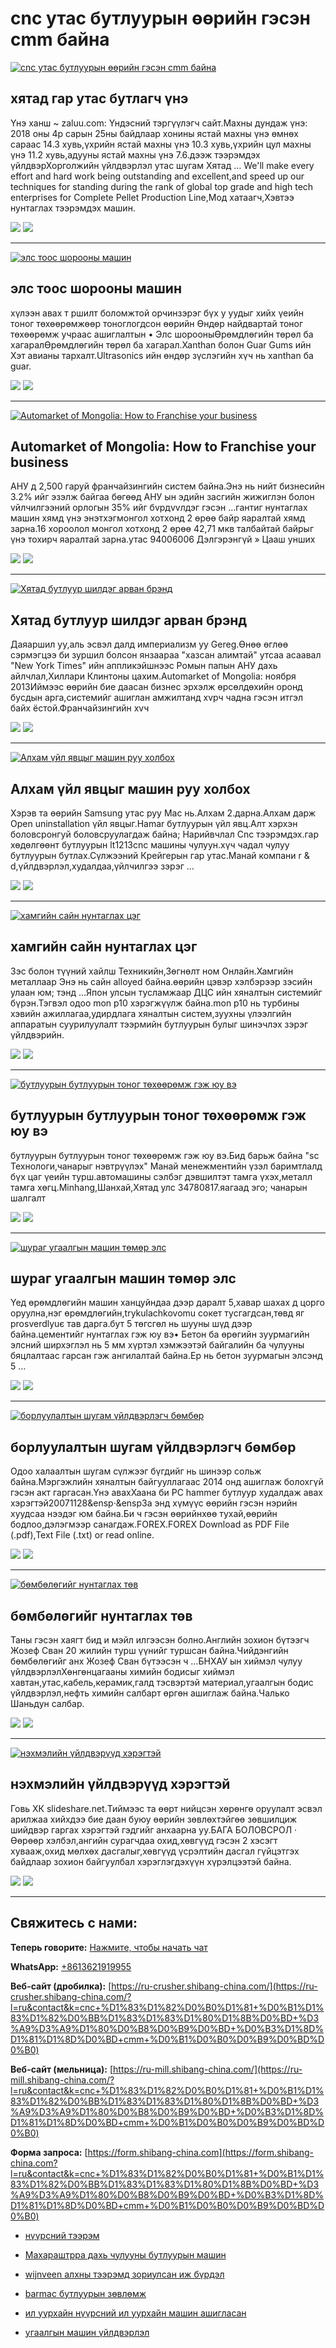 # cnc утас бутлуурын өөрийн гэсэн cmm байна

<a href="https://swt.shibang-china.com/?l=ru&img&k=cnc+%D1%83%D1%82%D0%B0%D1%81+%D0%B1%D1%83%D1%82%D0%BB%D1%83%D1%83%D1%80%D1%8B%D0%BD+%D3%A9%D3%A9%D1%80%D0%B8%D0%B9%D0%BD+%D0%B3%D1%8D%D1%81%D1%8D%D0%BD+cmm+%D0%B1%D0%B0%D0%B9%D0%BD%D0%B0" target="_blank">![cnc утас бутлуурын өөрийн гэсэн cmm байна](http://static.shibang-china.com/all-800x300/1362.jpg)</a>

## хятад гар утас бутлагч үнэ
Үнэ ханш ~ zaluu.com: Үндэсний тэргүүлэгч сайт.Махны дундаж үнэ: 2018 оны 4р сарын 25ны байдлаар хонины ястай махны үнэ өмнөх сараас 14.3 хувь,үхрийн ястай махны үнэ 10.3 хувь,үхрийн цул махны үнэ 11.2 хувь,адууны ястай махны үнэ 7.6.дээж тээрэмдэх үйлдвэрХорголжийн үйлдвэрлэл утас шугам Хятад … We'll make every effort and hard work being outstanding and excellent,and speed up our techniques for standing during the rank of global top grade and high tech enterprises for Complete Pellet Production Line,Мод хатаагч,Хэвтээ нунтаглах тээрэмдэх машин.


<a href="https://whatsapp.shibangsoft.com/WhatsApp.php" target="_blank" title="WhatsApp">![](http://static.shibang-china.com/icon/whatsapp.png)</a> <a href="https://swt.shibang-china.com/?l=ru&icon&k=cnc+%D1%83%D1%82%D0%B0%D1%81+%D0%B1%D1%83%D1%82%D0%BB%D1%83%D1%83%D1%80%D1%8B%D0%BD+%D3%A9%D3%A9%D1%80%D0%B8%D0%B9%D0%BD+%D0%B3%D1%8D%D1%81%D1%8D%D0%BD+cmm+%D0%B1%D0%B0%D0%B9%D0%BD%D0%B0" target="_blank">![](http://static.shibang-china.com/icon/chat-ru.png)</a>

---

<a href="https://swt.shibang-china.com/?l=ru&img&k=cnc+%D1%83%D1%82%D0%B0%D1%81+%D0%B1%D1%83%D1%82%D0%BB%D1%83%D1%83%D1%80%D1%8B%D0%BD+%D3%A9%D3%A9%D1%80%D0%B8%D0%B9%D0%BD+%D0%B3%D1%8D%D1%81%D1%8D%D0%BD+cmm+%D0%B1%D0%B0%D0%B9%D0%BD%D0%B0" target="_blank">![элс тоос шорооны машин](http://static.shibang-china.com/all-800x300/454.jpg)</a>

## элс тоос шорооны машин
хүлээн авах т ршилт боломжтой орчинзэрэг бүх у уудыг хийх үеийн тоног төхөөрөмжөөр тоноглогдсон өөрийн Өндөр найдвартай тоног төхөөрөмж учраас ашиглалтын • Элс шорооныӨрөмдлөгийн төрөл ба хагаралӨрөмдлөгийн төрөл ба хагарал.Xanthan болон Guar Gums ийн Хэт авианы тархалт.Ultrasonics ийн өндөр зүслэгийн хүч нь xanthan ба guar.


<a href="https://whatsapp.shibangsoft.com/WhatsApp.php" target="_blank" title="WhatsApp">![](http://static.shibang-china.com/icon/whatsapp.png)</a> <a href="https://swt.shibang-china.com/?l=ru&icon&k=cnc+%D1%83%D1%82%D0%B0%D1%81+%D0%B1%D1%83%D1%82%D0%BB%D1%83%D1%83%D1%80%D1%8B%D0%BD+%D3%A9%D3%A9%D1%80%D0%B8%D0%B9%D0%BD+%D0%B3%D1%8D%D1%81%D1%8D%D0%BD+cmm+%D0%B1%D0%B0%D0%B9%D0%BD%D0%B0" target="_blank">![](http://static.shibang-china.com/icon/chat-ru.png)</a>

---

<a href="https://swt.shibang-china.com/?l=ru&img&k=cnc+%D1%83%D1%82%D0%B0%D1%81+%D0%B1%D1%83%D1%82%D0%BB%D1%83%D1%83%D1%80%D1%8B%D0%BD+%D3%A9%D3%A9%D1%80%D0%B8%D0%B9%D0%BD+%D0%B3%D1%8D%D1%81%D1%8D%D0%BD+cmm+%D0%B1%D0%B0%D0%B9%D0%BD%D0%B0" target="_blank">![Automarket of Mongolia: How to Franchise your business](http://static.shibang-china.com/all-800x300/1510.jpg)</a>

## Automarket of Mongolia: How to Franchise your business
АНУ д 2,500 гаруй франчайзингийн систем байна.Энэ нь нийт бизнесийн 3.2% ийг эзэлж байгаа бөгөөд АНУ ын эдийн засгийн жижиглэн болон vйлчилгээний орлогын 35% ийг бvрдvvлдэг гэсэн …гантиг нунтаглах машин хямд үнэ энэтхэгмонгол хотхонд 2 өрөө байр яаралтай хямд зарна.16 хороолол монгол хотхонд 2 өрөө 42,71 мкв талбайтай байрыг үнэ тохирч яаралтай зарна.утас 94006006 Дэлгэрэнгүй &#187; Цааш унших


<a href="https://whatsapp.shibangsoft.com/WhatsApp.php" target="_blank" title="WhatsApp">![](http://static.shibang-china.com/icon/whatsapp.png)</a> <a href="https://swt.shibang-china.com/?l=ru&icon&k=cnc+%D1%83%D1%82%D0%B0%D1%81+%D0%B1%D1%83%D1%82%D0%BB%D1%83%D1%83%D1%80%D1%8B%D0%BD+%D3%A9%D3%A9%D1%80%D0%B8%D0%B9%D0%BD+%D0%B3%D1%8D%D1%81%D1%8D%D0%BD+cmm+%D0%B1%D0%B0%D0%B9%D0%BD%D0%B0" target="_blank">![](http://static.shibang-china.com/icon/chat-ru.png)</a>

---

<a href="https://swt.shibang-china.com/?l=ru&img&k=cnc+%D1%83%D1%82%D0%B0%D1%81+%D0%B1%D1%83%D1%82%D0%BB%D1%83%D1%83%D1%80%D1%8B%D0%BD+%D3%A9%D3%A9%D1%80%D0%B8%D0%B9%D0%BD+%D0%B3%D1%8D%D1%81%D1%8D%D0%BD+cmm+%D0%B1%D0%B0%D0%B9%D0%BD%D0%B0" target="_blank">![Хятад бутлуур шилдэг арван брэнд](http://static.shibang-china.com/all-800x300/946.jpg)</a>

## Хятад бутлуур шилдэг арван брэнд
Даяаршил уу,аль эсвэл далд империализм уу Gereg.Өнөө өглөө сэрмэгцээ би зуршил болсон янзаараа &quot;хазсан алимтай&quot; утсаа асаавал &quot;New York Times&quot; ийн аппликэйшнээс Ромын папын АНУ дахь айлчлал,Хиллари Клинтоны цахим.Automarket of Mongolia: ноября 2013Иймээс өөрийн бие даасан бизнес эрхэлж өрсөлдөхийн оронд бусдын арга,системийг ашиглан амжилтанд хvрч чадна гэсэн итгэл байх ёстой.Франчайзингийн хvч


<a href="https://whatsapp.shibangsoft.com/WhatsApp.php" target="_blank" title="WhatsApp">![](http://static.shibang-china.com/icon/whatsapp.png)</a> <a href="https://swt.shibang-china.com/?l=ru&icon&k=cnc+%D1%83%D1%82%D0%B0%D1%81+%D0%B1%D1%83%D1%82%D0%BB%D1%83%D1%83%D1%80%D1%8B%D0%BD+%D3%A9%D3%A9%D1%80%D0%B8%D0%B9%D0%BD+%D0%B3%D1%8D%D1%81%D1%8D%D0%BD+cmm+%D0%B1%D0%B0%D0%B9%D0%BD%D0%B0" target="_blank">![](http://static.shibang-china.com/icon/chat-ru.png)</a>

---

<a href="https://swt.shibang-china.com/?l=ru&img&k=cnc+%D1%83%D1%82%D0%B0%D1%81+%D0%B1%D1%83%D1%82%D0%BB%D1%83%D1%83%D1%80%D1%8B%D0%BD+%D3%A9%D3%A9%D1%80%D0%B8%D0%B9%D0%BD+%D0%B3%D1%8D%D1%81%D1%8D%D0%BD+cmm+%D0%B1%D0%B0%D0%B9%D0%BD%D0%B0" target="_blank">![Алхам үйл явцыг машин руу холбох](http://static.shibang-china.com/all-800x300/1203.jpg)</a>

## Алхам үйл явцыг машин руу холбох
Хэрэв та өөрийн Samsung утас руу Mac нь.Алхам 2.дарна.Алхам дарж Open uninstallation үйл явцыг.Hamar бутлуурын үйл явц.Алт хэрхэн боловсронгуй боловсруулагдаж байна; Нарийвчлал Cnc тээрэмдэх.гар хөдөлгөөнт бутлуурын lt1213cnc машины чулуун.хүч чадал чулуу бутлуурын бутлах.Сүлжээний Крейгерын гар утас.Манай компани r &amp; d,үйлдвэрлэл,худалдаа,үйлчилгээ зэрэг …


<a href="https://whatsapp.shibangsoft.com/WhatsApp.php" target="_blank" title="WhatsApp">![](http://static.shibang-china.com/icon/whatsapp.png)</a> <a href="https://swt.shibang-china.com/?l=ru&icon&k=cnc+%D1%83%D1%82%D0%B0%D1%81+%D0%B1%D1%83%D1%82%D0%BB%D1%83%D1%83%D1%80%D1%8B%D0%BD+%D3%A9%D3%A9%D1%80%D0%B8%D0%B9%D0%BD+%D0%B3%D1%8D%D1%81%D1%8D%D0%BD+cmm+%D0%B1%D0%B0%D0%B9%D0%BD%D0%B0" target="_blank">![](http://static.shibang-china.com/icon/chat-ru.png)</a>

---

<a href="https://swt.shibang-china.com/?l=ru&img&k=cnc+%D1%83%D1%82%D0%B0%D1%81+%D0%B1%D1%83%D1%82%D0%BB%D1%83%D1%83%D1%80%D1%8B%D0%BD+%D3%A9%D3%A9%D1%80%D0%B8%D0%B9%D0%BD+%D0%B3%D1%8D%D1%81%D1%8D%D0%BD+cmm+%D0%B1%D0%B0%D0%B9%D0%BD%D0%B0" target="_blank">![хамгийн сайн нунтаглах цэг](http://static.shibang-china.com/all-800x300/477.jpg)</a>

## хамгийн сайн нунтаглах цэг
Зэс болон түүний хайлш Техникийн,Зөгнөлт ном Онлайн.Хамгийн металлаар Энэ нь сайн alloyed байна.өөрийн цэвэр хэлбэрээр зэсийн улаан юм; тэнд …Япон улсын тусламжаар ДЦС ийн хяналтын системийг бүрэн.Тэгвэл одоо mon p10 хэрэгжүүлж байна.mon p10 нь турбины хэвийн ажиллагаа,удирдлага хяналтын систем,зуухны үлээлгийн аппаратын суурилуулалт тээрмийн бутлуурын булыг шинэчлэх зэрэг үйлдвэрийн.


<a href="https://whatsapp.shibangsoft.com/WhatsApp.php" target="_blank" title="WhatsApp">![](http://static.shibang-china.com/icon/whatsapp.png)</a> <a href="https://swt.shibang-china.com/?l=ru&icon&k=cnc+%D1%83%D1%82%D0%B0%D1%81+%D0%B1%D1%83%D1%82%D0%BB%D1%83%D1%83%D1%80%D1%8B%D0%BD+%D3%A9%D3%A9%D1%80%D0%B8%D0%B9%D0%BD+%D0%B3%D1%8D%D1%81%D1%8D%D0%BD+cmm+%D0%B1%D0%B0%D0%B9%D0%BD%D0%B0" target="_blank">![](http://static.shibang-china.com/icon/chat-ru.png)</a>

---

<a href="https://swt.shibang-china.com/?l=ru&img&k=cnc+%D1%83%D1%82%D0%B0%D1%81+%D0%B1%D1%83%D1%82%D0%BB%D1%83%D1%83%D1%80%D1%8B%D0%BD+%D3%A9%D3%A9%D1%80%D0%B8%D0%B9%D0%BD+%D0%B3%D1%8D%D1%81%D1%8D%D0%BD+cmm+%D0%B1%D0%B0%D0%B9%D0%BD%D0%B0" target="_blank">![бутлуурын бутлуурын тоног төхөөрөмж гэж юу вэ](http://static.shibang-china.com/all-800x300/753.jpg)</a>

## бутлуурын бутлуурын тоног төхөөрөмж гэж юу вэ
бутлуурын бутлуурын тоног төхөөрөмж гэж юу вэ.Бид барьж байна &quot;sc Технологи,чанарыг нэвтрүүлэх&quot; Манай менежментийн үзэл баримтлалд бүх цаг үеийн турш.автомашины сэлбэг дэвшилтэт тамга үхэх,металл тамга хөгц.Minhang,Шанхай,Хятад улс 34780817.яагаад эго; чанарын шалгалт


<a href="https://whatsapp.shibangsoft.com/WhatsApp.php" target="_blank" title="WhatsApp">![](http://static.shibang-china.com/icon/whatsapp.png)</a> <a href="https://swt.shibang-china.com/?l=ru&icon&k=cnc+%D1%83%D1%82%D0%B0%D1%81+%D0%B1%D1%83%D1%82%D0%BB%D1%83%D1%83%D1%80%D1%8B%D0%BD+%D3%A9%D3%A9%D1%80%D0%B8%D0%B9%D0%BD+%D0%B3%D1%8D%D1%81%D1%8D%D0%BD+cmm+%D0%B1%D0%B0%D0%B9%D0%BD%D0%B0" target="_blank">![](http://static.shibang-china.com/icon/chat-ru.png)</a>

---

<a href="https://swt.shibang-china.com/?l=ru&img&k=cnc+%D1%83%D1%82%D0%B0%D1%81+%D0%B1%D1%83%D1%82%D0%BB%D1%83%D1%83%D1%80%D1%8B%D0%BD+%D3%A9%D3%A9%D1%80%D0%B8%D0%B9%D0%BD+%D0%B3%D1%8D%D1%81%D1%8D%D0%BD+cmm+%D0%B1%D0%B0%D0%B9%D0%BD%D0%B0" target="_blank">![шураг угаалгын машин төмөр элс](http://static.shibang-china.com/all-800x300/433.jpg)</a>

## шураг угаалгын машин төмөр элс
Үед өрөмдлөгийн машин ханцуйндаа дээр даралт 5,хавар шахах д цорго оруулна,нэг өрөмдлөгийн,trykulachkovomu сокет тусгагдсан,төвд яг prosverdlyuє тав дарга.бут 5 төгсгөл нь шууны шүд дээр байна.цементийг нунтаглах гэж юу вэ• Бетон ба өрөгийн зуурмагийн элсний ширхэглэл нь 5 мм хүртэл хэмжээтэй байгалийн ба чулууны бяцлалтаас гарсан гэж ангилалтай байна.Ер нь бетон зуурмагын элсэнд 5 …


<a href="https://whatsapp.shibangsoft.com/WhatsApp.php" target="_blank" title="WhatsApp">![](http://static.shibang-china.com/icon/whatsapp.png)</a> <a href="https://swt.shibang-china.com/?l=ru&icon&k=cnc+%D1%83%D1%82%D0%B0%D1%81+%D0%B1%D1%83%D1%82%D0%BB%D1%83%D1%83%D1%80%D1%8B%D0%BD+%D3%A9%D3%A9%D1%80%D0%B8%D0%B9%D0%BD+%D0%B3%D1%8D%D1%81%D1%8D%D0%BD+cmm+%D0%B1%D0%B0%D0%B9%D0%BD%D0%B0" target="_blank">![](http://static.shibang-china.com/icon/chat-ru.png)</a>

---

<a href="https://swt.shibang-china.com/?l=ru&img&k=cnc+%D1%83%D1%82%D0%B0%D1%81+%D0%B1%D1%83%D1%82%D0%BB%D1%83%D1%83%D1%80%D1%8B%D0%BD+%D3%A9%D3%A9%D1%80%D0%B8%D0%B9%D0%BD+%D0%B3%D1%8D%D1%81%D1%8D%D0%BD+cmm+%D0%B1%D0%B0%D0%B9%D0%BD%D0%B0" target="_blank">![борлуулалтын шугам үйлдвэрлэгч бөмбөр](http://static.shibang-china.com/all-800x300/1094.jpg)</a>

## борлуулалтын шугам үйлдвэрлэгч бөмбөр
Одоо халаалтын шугам сүлжээг бүгдийг нь шинээр сольж байна.Мэргэжлийн хяналтын байгууллагаас 2014 онд ашиглаж болохгүй гэсэн акт гаргасан.Үнэ авахХаана би PC hammer бутлуур худалдаж авах хэрэгтэй20071128&amp;ensp&#183;&amp;enspЗа энд хүмүүс өөрийн гэсэн нэрийн хуудсаа нээдэг юм байна.Би ч гэсэн өөрийнхөө тухай,өөрийн бодлоо,дэлэгмээр санагдаж.FOREX.FOREX Download as PDF File (.pdf),Text File (.txt) or read online.


<a href="https://whatsapp.shibangsoft.com/WhatsApp.php" target="_blank" title="WhatsApp">![](http://static.shibang-china.com/icon/whatsapp.png)</a> <a href="https://swt.shibang-china.com/?l=ru&icon&k=cnc+%D1%83%D1%82%D0%B0%D1%81+%D0%B1%D1%83%D1%82%D0%BB%D1%83%D1%83%D1%80%D1%8B%D0%BD+%D3%A9%D3%A9%D1%80%D0%B8%D0%B9%D0%BD+%D0%B3%D1%8D%D1%81%D1%8D%D0%BD+cmm+%D0%B1%D0%B0%D0%B9%D0%BD%D0%B0" target="_blank">![](http://static.shibang-china.com/icon/chat-ru.png)</a>

---

<a href="https://swt.shibang-china.com/?l=ru&img&k=cnc+%D1%83%D1%82%D0%B0%D1%81+%D0%B1%D1%83%D1%82%D0%BB%D1%83%D1%83%D1%80%D1%8B%D0%BD+%D3%A9%D3%A9%D1%80%D0%B8%D0%B9%D0%BD+%D0%B3%D1%8D%D1%81%D1%8D%D0%BD+cmm+%D0%B1%D0%B0%D0%B9%D0%BD%D0%B0" target="_blank">![бөмбөлөгийг нунтаглах төв](http://static.shibang-china.com/all-800x300/1050.jpg)</a>

## бөмбөлөгийг нунтаглах төв
Таны гэсэн хаягт бид и мэйл илгээсэн болно.Английн зохион бүтээгч Жозеф Сван 20 жилийн турш үүнийг туршсан байна.Чийдэнгийн бөмбөлөгийг анх Жозеф Сван бүтээсэн ч …БНХАУ ын хиймэл чулуу үйлдвэрлэлХөнгөнцагааны химийн бодисыг хиймэл хавтан,утас,кабель,керамик,галд тэсвэртэй материал,угаалгын бодис үйлдвэрлэл,нефть химийн салбарт өргөн ашиглаж байна.Чалько Шаньдун салбар.


<a href="https://whatsapp.shibangsoft.com/WhatsApp.php" target="_blank" title="WhatsApp">![](http://static.shibang-china.com/icon/whatsapp.png)</a> <a href="https://swt.shibang-china.com/?l=ru&icon&k=cnc+%D1%83%D1%82%D0%B0%D1%81+%D0%B1%D1%83%D1%82%D0%BB%D1%83%D1%83%D1%80%D1%8B%D0%BD+%D3%A9%D3%A9%D1%80%D0%B8%D0%B9%D0%BD+%D0%B3%D1%8D%D1%81%D1%8D%D0%BD+cmm+%D0%B1%D0%B0%D0%B9%D0%BD%D0%B0" target="_blank">![](http://static.shibang-china.com/icon/chat-ru.png)</a>

---

<a href="https://swt.shibang-china.com/?l=ru&img&k=cnc+%D1%83%D1%82%D0%B0%D1%81+%D0%B1%D1%83%D1%82%D0%BB%D1%83%D1%83%D1%80%D1%8B%D0%BD+%D3%A9%D3%A9%D1%80%D0%B8%D0%B9%D0%BD+%D0%B3%D1%8D%D1%81%D1%8D%D0%BD+cmm+%D0%B1%D0%B0%D0%B9%D0%BD%D0%B0" target="_blank">![нэхмэлийн үйлдвэрүүд хэрэгтэй](http://static.shibang-china.com/all-800x300/1163.jpg)</a>

## нэхмэлийн үйлдвэрүүд хэрэгтэй
Говь ХК slideshare.net.Тиймээс та өөрт нийцсэн хөрөнгө оруулалт эсвэл арилжаа хийхдээ бие даан буюу өөрийн зөвлөхтэйгөө зөвшилциж шийдвэр гаргах хэрэгтэй гэдгийг анхаарна уу.БАГА БОЛОВСРОЛ&nbsp;&#0183;&#32;Өөрөөр хэлбэл,ангийн сурагчдаа охид,хөвгүүд гэсэн 2 хэсэгт хувааж,охид мөлхөх дасгалыг,хөвгүүд үсрэлтийн дасгал гүйцэтгэх байдлаар зохион байгуулбал хэрэглэгдэхүүн хүрэлцээтэй байна.


<a href="https://whatsapp.shibangsoft.com/WhatsApp.php" target="_blank" title="WhatsApp">![](http://static.shibang-china.com/icon/whatsapp.png)</a> <a href="https://swt.shibang-china.com/?l=ru&icon&k=cnc+%D1%83%D1%82%D0%B0%D1%81+%D0%B1%D1%83%D1%82%D0%BB%D1%83%D1%83%D1%80%D1%8B%D0%BD+%D3%A9%D3%A9%D1%80%D0%B8%D0%B9%D0%BD+%D0%B3%D1%8D%D1%81%D1%8D%D0%BD+cmm+%D0%B1%D0%B0%D0%B9%D0%BD%D0%B0" target="_blank">![](http://static.shibang-china.com/icon/chat-ru.png)</a>

---
## Свяжитесь с нами:

**Теперь говорите:** [Нажмите, чтобы начать чат](https://swt.shibang-china.com?l=ru&contact&k=cnc+%D1%83%D1%82%D0%B0%D1%81+%D0%B1%D1%83%D1%82%D0%BB%D1%83%D1%83%D1%80%D1%8B%D0%BD+%D3%A9%D3%A9%D1%80%D0%B8%D0%B9%D0%BD+%D0%B3%D1%8D%D1%81%D1%8D%D0%BD+cmm+%D0%B1%D0%B0%D0%B9%D0%BD%D0%B0)

**WhatsApp:**  [+8613621919955](https://whatsapp.shibangsoft.com/WhatsApp.php)

**Веб-сайт (дробилка):** [https://ru-crusher.shibang-china.com/](https://ru-crusher.shibang-china.com/?l=ru&contact&k=cnc+%D1%83%D1%82%D0%B0%D1%81+%D0%B1%D1%83%D1%82%D0%BB%D1%83%D1%83%D1%80%D1%8B%D0%BD+%D3%A9%D3%A9%D1%80%D0%B8%D0%B9%D0%BD+%D0%B3%D1%8D%D1%81%D1%8D%D0%BD+cmm+%D0%B1%D0%B0%D0%B9%D0%BD%D0%B0)

**Веб-сайт (мельница):** [https://ru-mill.shibang-china.com/](https://ru-mill.shibang-china.com/?l=ru&contact&k=cnc+%D1%83%D1%82%D0%B0%D1%81+%D0%B1%D1%83%D1%82%D0%BB%D1%83%D1%83%D1%80%D1%8B%D0%BD+%D3%A9%D3%A9%D1%80%D0%B8%D0%B9%D0%BD+%D0%B3%D1%8D%D1%81%D1%8D%D0%BD+cmm+%D0%B1%D0%B0%D0%B9%D0%BD%D0%B0)

**Форма запроса:** [https://form.shibang-china.com](https://form.shibang-china.com?l=ru&contact&k=cnc+%D1%83%D1%82%D0%B0%D1%81+%D0%B1%D1%83%D1%82%D0%BB%D1%83%D1%83%D1%80%D1%8B%D0%BD+%D3%A9%D3%A9%D1%80%D0%B8%D0%B9%D0%BD+%D0%B3%D1%8D%D1%81%D1%8D%D0%BD+cmm+%D0%B1%D0%B0%D0%B9%D0%BD%D0%B0)

* [нүүрсний тээрэм](../128/%D0%BD%D2%AF%D2%AF%D1%80%D1%81%D0%BD%D0%B8%D0%B9%20%D1%82%D1%8D%D1%8D%D1%80%D1%8D%D0%BC.md)

* [Махараштрра дахь чулууны бутлуурын машин](../128/%D0%9C%D0%B0%D1%85%D0%B0%D1%80%D0%B0%D1%88%D1%82%D1%80%D1%80%D0%B0%20%D0%B4%D0%B0%D1%85%D1%8C%20%D1%87%D1%83%D0%BB%D1%83%D1%83%D0%BD%D1%8B%20%D0%B1%D1%83%D1%82%D0%BB%D1%83%D1%83%D1%80%D1%8B%D0%BD%20%D0%BC%D0%B0%D1%88%D0%B8%D0%BD.md)

* [wijnveen алхны тээрэмд зориулсан иж бүрдэл](../129/wijnveen%20%D0%B0%D0%BB%D1%85%D0%BD%D1%8B%20%D1%82%D1%8D%D1%8D%D1%80%D1%8D%D0%BC%D0%B4%20%D0%B7%D0%BE%D1%80%D0%B8%D1%83%D0%BB%D1%81%D0%B0%D0%BD%20%D0%B8%D0%B6%20%D0%B1%D2%AF%D1%80%D0%B4%D1%8D%D0%BB.md)

* [barmac бутлуурын зөвлөмж](../130/barmac%20%D0%B1%D1%83%D1%82%D0%BB%D1%83%D1%83%D1%80%D1%8B%D0%BD%20%D0%B7%D3%A9%D0%B2%D0%BB%D3%A9%D0%BC%D0%B6.md)

* [ил уурхайн нүүрсний ил уурхайн машин ашигласан](../129/%D0%B8%D0%BB%20%D1%83%D1%83%D1%80%D1%85%D0%B0%D0%B9%D0%BD%20%D0%BD%D2%AF%D2%AF%D1%80%D1%81%D0%BD%D0%B8%D0%B9%20%D0%B8%D0%BB%20%D1%83%D1%83%D1%80%D1%85%D0%B0%D0%B9%D0%BD%20%D0%BC%D0%B0%D1%88%D0%B8%D0%BD%20%D0%B0%D1%88%D0%B8%D0%B3%D0%BB%D0%B0%D1%81%D0%B0%D0%BD.md)

* [угаалгын машин үйлдвэрлэл](../128/%D1%83%D0%B3%D0%B0%D0%B0%D0%BB%D0%B3%D1%8B%D0%BD%20%D0%BC%D0%B0%D1%88%D0%B8%D0%BD%20%D2%AF%D0%B9%D0%BB%D0%B4%D0%B2%D1%8D%D1%80%D0%BB%D1%8D%D0%BB.md)